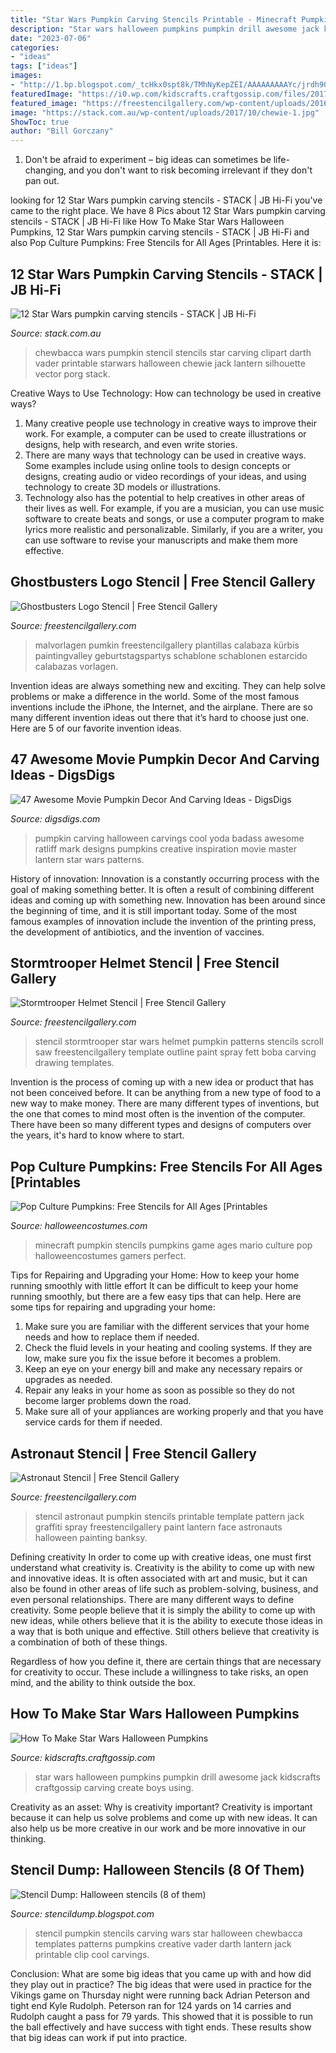 ```yaml
---
title: "Star Wars Pumpkin Carving Stencils Printable - Minecraft Pumpkin Stencils Pumpkins Game Ages Mario Culture Pop Halloweencostumes Gamers Perfect"
description: "Star wars halloween pumpkins pumpkin drill awesome jack kidscrafts craftgossip carving create boys using"
date: "2023-07-06"
categories:
- "ideas"
tags: ["ideas"]
images:
- "http://1.bp.blogspot.com/_tcHkx0spt8k/TMhNyKepZEI/AAAAAAAAAYc/jrdh90umcrM/s1600/Pumpkin_Stencil_chewbacca.jpg"
featuredImage: "https://i0.wp.com/kidscrafts.craftgossip.com/files/2017/10/Star-Wars-Pumpkin-Pin-3-682x1024.jpg?fit=600%2C901&amp;ssl=1"
featured_image: "https://freestencilgallery.com/wp-content/uploads/2016/09/Ghostbusters-Logo-Stencil-600x464.jpg"
image: "https://stack.com.au/wp-content/uploads/2017/10/chewie-1.jpg"
ShowToc: true
author: "Bill Gorczany"
---
```



1. Don't be afraid to experiment – big ideas can sometimes be life-changing, and you don't want to risk becoming irrelevant if they don't pan out.

	

		
looking for 12 Star Wars pumpkin carving stencils - STACK | JB Hi-Fi you've came to the right place. We have 8 Pics about 12 Star Wars pumpkin carving stencils - STACK | JB Hi-Fi like How To Make Star Wars Halloween Pumpkins, 12 Star Wars pumpkin carving stencils - STACK | JB Hi-Fi and also Pop Culture Pumpkins: Free Stencils for All Ages [Printables. Here it is:
		
    
## 12 Star Wars Pumpkin Carving Stencils - STACK | JB Hi-Fi

<img loading=lazy src="https://stack.com.au/wp-content/uploads/2017/10/chewie-1.jpg" onerror="this.onerror=null;this.src='https://tse4.mm.bing.net/th?id=OIP.WBb-NgFuDTwfP4ezm2BrtgHaJl&amp;pid=15.1';" alt="12 Star Wars pumpkin carving stencils - STACK | JB Hi-Fi">

_Source: stack.com.au_

>chewbacca wars pumpkin stencil stencils star carving clipart darth vader printable starwars halloween chewie jack lantern silhouette vector porg stack. 

	

Creative Ways to Use Technology: How can technology be used in creative ways?
1. Many creative people use technology in creative ways to improve their work. For example, a computer can be used to create illustrations or designs, help with research, and even write stories.
2. There are many ways that technology can be used in creative ways. Some examples include using online tools to design concepts or designs, creating audio or video recordings of your ideas, and using technology to create 3D models or illustrations.
3. Technology also has the potential to help creatives in other areas of their lives as well. For example, if you are a musician, you can use music software to create beats and songs, or use a computer program to make lyrics more realistic and personalizable. Similarly, if you are a writer, you can use software to revise your manuscripts and make them more effective. 
    
## Ghostbusters Logo Stencil | Free Stencil Gallery

<img loading=lazy src="https://freestencilgallery.com/wp-content/uploads/2016/09/Ghostbusters-Logo-Stencil-600x464.jpg" onerror="this.onerror=null;this.src='https://tse3.mm.bing.net/th?id=OIP.syLw4UMgrqG5pwKy073YGgHaFu&amp;pid=15.1';" alt="Ghostbusters Logo Stencil | Free Stencil Gallery">

_Source: freestencilgallery.com_

>malvorlagen pumkin freestencilgallery plantillas calabaza kürbis paintingvalley geburtstagspartys schablone schablonen estarcido calabazas vorlagen. 

	

Invention ideas are always something new and exciting. They can help solve problems or make a difference in the world. Some of the most famous inventions include the iPhone, the Internet, and the airplane. There are so many different invention ideas out there that it’s hard to choose just one. Here are 5 of our favorite invention ideas.

    
## 47 Awesome Movie Pumpkin Decor And Carving Ideas - DigsDigs

<img loading=lazy src="http://www.digsdigs.com/photos/2016/09/07-Yoda-master-pumpkin-carving.jpg" onerror="this.onerror=null;this.src='https://tse2.mm.bing.net/th?id=OIP.jZWLUlevO6xUxHeLbjEeQAHaJ5&amp;pid=15.1';" alt="47 Awesome Movie Pumpkin Decor And Carving Ideas - DigsDigs">

_Source: digsdigs.com_

>pumpkin carving halloween carvings cool yoda badass awesome ratliff mark designs pumpkins creative inspiration movie master lantern star wars patterns. 

	

History of innovation:
Innovation is a constantly occurring process with the goal of making something better. It is often a result of combining different ideas and coming up with something new. Innovation has been around since the beginning of time, and it is still important today. Some of the most famous examples of innovation include the invention of the printing press, the development of antibiotics, and the invention of vaccines.

    
## Stormtrooper Helmet Stencil | Free Stencil Gallery

<img loading=lazy src="http://freestencilgallery.com/wp-content/uploads/2014/01/Stormtrooper-Helmet-Stencil.jpg" onerror="this.onerror=null;this.src='https://tse2.mm.bing.net/th?id=OIP.Ltzg6i-Gde5IS3-MBQ7J_gHaJm&amp;pid=15.1';" alt="Stormtrooper Helmet Stencil | Free Stencil Gallery">

_Source: freestencilgallery.com_

>stencil stormtrooper star wars helmet pumpkin patterns stencils scroll saw freestencilgallery template outline paint spray fett boba carving drawing templates. 

	

Invention is the process of coming up with a new idea or product that has not been conceived before. It can be anything from a new type of food to a new way to make money. There are many different types of inventions, but the one that comes to mind most often is the invention of the computer. There have been so many different types and designs of computers over the years, it's hard to know where to start.

    
## Pop Culture Pumpkins: Free Stencils For All Ages [Printables

<img loading=lazy src="https://images.halloweencostumes.com/blog/1090/Minecraft-Pumpkin.jpg" onerror="this.onerror=null;this.src='https://tse2.mm.bing.net/th?id=OIP.2pkZX6i_9VCJ63ja9t3znQHaKl&amp;pid=15.1';" alt="Pop Culture Pumpkins: Free Stencils for All Ages [Printables">

_Source: halloweencostumes.com_

>minecraft pumpkin stencils pumpkins game ages mario culture pop halloweencostumes gamers perfect. 

	

Tips for Repairing and Upgrading your Home: How to keep your home running smoothly with little effort
It can be difficult to keep your home running smoothly, but there are a few easy tips that can help. Here are some tips for repairing and upgrading your home:
1. Make sure you are familiar with the different services that your home needs and how to replace them if needed.
2. Check the fluid levels in your heating and cooling systems. If they are low, make sure you fix the issue before it becomes a problem.
3. Keep an eye on your energy bill and make any necessary repairs or upgrades as needed.
4. Repair any leaks in your home as soon as possible so they do not become larger problems down the road.
5. Make sure all of your appliances are working properly and that you have service cards for them if needed.

    
## Astronaut Stencil | Free Stencil Gallery

<img loading=lazy src="http://freestencilgallery.com/wp-content/uploads/2014/03/Astronaut-Stencil.jpg" onerror="this.onerror=null;this.src='https://tse3.mm.bing.net/th?id=OIP.UMobptkqr8Ha9_IOW4P6YgHaJl&amp;pid=15.1';" alt="Astronaut Stencil | Free Stencil Gallery">

_Source: freestencilgallery.com_

>stencil astronaut pumpkin stencils printable template pattern jack graffiti spray freestencilgallery paint lantern face astronauts halloween painting banksy. 

	

Defining creativity
In order to come up with creative ideas, one must first understand what creativity is. Creativity is the ability to come up with new and innovative ideas. It is often associated with art and music, but it can also be found in other areas of life such as problem-solving, business, and even personal relationships.
There are many different ways to define creativity. Some people believe that it is simply the ability to come up with new ideas, while others believe that it is the ability to execute those ideas in a way that is both unique and effective. Still others believe that creativity is a combination of both of these things.

Regardless of how you define it, there are certain things that are necessary for creativity to occur. These include a willingness to take risks, an open mind, and the ability to think outside the box.

    
## How To Make Star Wars Halloween Pumpkins

<img loading=lazy src="https://i0.wp.com/kidscrafts.craftgossip.com/files/2017/10/Star-Wars-Pumpkin-Pin-3-682x1024.jpg?fit=600%2C901&amp;ssl=1" onerror="this.onerror=null;this.src='https://tse2.mm.bing.net/th?id=OIP.glTh7upI_JodETm0FhyNbgHaLH&amp;pid=15.1';" alt="How To Make Star Wars Halloween Pumpkins">

_Source: kidscrafts.craftgossip.com_

>star wars halloween pumpkins pumpkin drill awesome jack kidscrafts craftgossip carving create boys using. 

	

Creativity as an asset: Why is creativity important?
Creativity is important because it can help us solve problems and come up with new ideas. It can also help us be more creative in our work and be more innovative in our thinking.

    
## Stencil Dump: Halloween Stencils (8 Of Them)

<img loading=lazy src="http://1.bp.blogspot.com/_tcHkx0spt8k/TMhNyKepZEI/AAAAAAAAAYc/jrdh90umcrM/s1600/Pumpkin_Stencil_chewbacca.jpg" onerror="this.onerror=null;this.src='https://tse2.mm.bing.net/th?id=OIP.huYsbMaErc4hUy3faBQv8wHaJl&amp;pid=15.1';" alt="Stencil Dump: Halloween stencils (8 of them)">

_Source: stencildump.blogspot.com_

>stencil pumpkin stencils carving wars star halloween chewbacca templates patterns pumpkins creative vader darth lantern jack printable clip cool carvings. 

	

Conclusion: What are some big ideas that you came up with and how did they play out in practice?
The big ideas that were used in practice for the Vikings game on Thursday night were running back Adrian Peterson and tight end Kyle Rudolph. Peterson ran for 124 yards on 14 carries and Rudolph caught a pass for 79 yards. This showed that it is possible to run the ball effectively and have success with tight ends. These results show that big ideas can work if put into practice.

